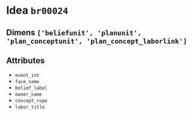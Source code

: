# Idea `br00024`

## Dimens `['beliefunit', 'planunit', 'plan_conceptunit', 'plan_concept_laborlink']`

## Attributes
- `event_int`
- `face_name`
- `belief_label`
- `owner_name`
- `concept_rope`
- `labor_title`
